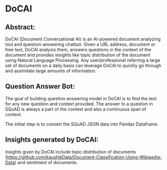 # DoCAI

## Abstract:

DoCAI (Document Conversational AI) is an AI-powered document analyzing tool and question-answering chatbot. Given a URL address, document or free text, DoCAI analysis them, answers questions in the context of the document and provides insights like topic distribution of the document using Natural Language Processing. Any user/professional referring a large set of documents on a daily basis can leverage DoCAI to quickly go through and assimilate large amounts of information.

## Question Answer Bot:

The goal of building question answering model in DoCAI is to find the text for any new question and context provided. The answer to a question in SQuAD is always a part of the context and also a continuous span of context. 

The initial step is to convert the SQuAD JSON data into Pandas Dataframe. 

## Insights generated by DoCAI:

Insights given by DoCAI include topic distribution of documents (https://github.com/kaushikData/Document-Classification-Using-Wikipedia-Data) and sentiment of documents.
